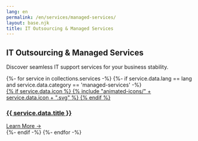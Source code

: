```yaml
---
lang: en
permalink: /en/services/managed-services/
layout: base.njk
title: IT Outsourcing & Managed Services
---
```

<section class="services-page-section">
    <div class="container">
        <div class="section-title" data-aos="fade-up">
            <h1>IT Outsourcing & Managed Services</h1>
            <p>Discover seamless IT support services for your business stability.</p>
        </div>
        <div class="services-grid" data-aos="fade-up" data-aos-delay="200">
            {%- for service in collections.services -%}
                {%- if service.data.lang == lang and service.data.category == 'managed-services' -%}
                    <a href="{{ service.url }}" class="service-card glass-panel">
                        <div class="card-header">
                            <div class="card-icon">
                            {% if service.data.icon %}
                                {% include "animated-icons/" + service.data.icon + ".svg" %}
                            {% endif %}
                            </div>
                            <h3 class="card-title">{{ service.data.title }}</h3>
                        </div>
                        <div class="card-link">
                            Learn More →
                        </div>
                    </a>
                {%- endif -%}
            {%- endfor -%}
        </div>
    </div>
</section>